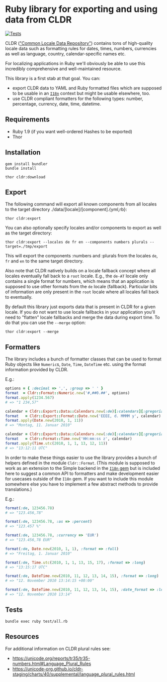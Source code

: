 # Ruby library for exporting and using data from CLDR

[![Tests](https://github.com/ruby-i18n/ruby-cldr/actions/workflows/test.yml/badge.svg)](https://github.com/ruby-i18n/ruby-cldr/actions/workflows/test.yml)

CLDR (["Common Locale Data Repository"](https://cldr.unicode.org/)) contains tons of high-quality locale data such as formatting rules for dates, times, numbers, currencies as well as language, country, calendar-specific names etc.

For localizing applications in Ruby we'll obviously be able to use this incredibly comprehensive and well-maintained resource.

This library is a first stab at that goal. You can: 

* export CLDR data to YAML and Ruby formatted files which are supposed to be usable in an [`I18n`](https://github.com/ruby-i18n/i18n) context but might be usable elsewhere, too. 
* use CLDR compliant formatters for the following types: number, percentage, currency, date, time, datetime.

## Requirements

  * Ruby 1.9 (if you want well-ordered Hashes to be exported)
  * Thor

## Installation

```
gem install bundler
bundle install

thor cldr:download
```

## Export

The following command will export all known components from all locales to the target directory ./data/[locale]/[component].{yml,rb}:

```
thor cldr:export
```

You can also optionally specify locales and/or components to export as well as the target directory:

```
thor cldr:export --locales de fr en --components numbers plurals --target=./tmp/export
```

This will export the components :numbers and :plurals from the locales `de`, `fr` and `en` to the same target directory.

Also note that CLDR natively builds on a locale fallback concept where all locales eventually fall back to a `root` locale. E.g., the `de-AT` locale only contains a single format for numbers, which means that an application is supposed to use other formats from the `de` locale (fallback). Particular bits of information are only present in the `root` locale where all locales fall back to eventually.

By default this library just exports data that is present in CLDR for a given locale. If you do not want to use locale fallbacks in your application you'll need to "flatten" locale fallbacks and merge the data during export time. To do that you can use the `--merge` option:

```
thor cldr:export --merge
```

## Formatters

The library includes a bunch of formatter classes that can be used to format Ruby objects like `Numeric`s, `Date`, `Time`, `DateTime` etc. using the format information provided by CLDR.

E.g.:

```ruby
options = { :decimal => ',', :group => ' ' }
format  = Cldr::Format::Numeric.new('#,##0.##', options)
format.apply(1234.567)
# => "1 234,57"

calendar = Cldr::Export::Data::Calendars.new(:de)[:calendars][:gregorian]
format   = Cldr::Export::Format::Date.new('EEEE, d. MMMM y', calendar)
format.apply(Date.new(2010, 1, 11))
# => "Montag, 11. Januar 2010"

calendar = Cldr::Export::Data::Calendars.new(:de)[:calendars][:gregorian]
format   = Cldr::Format::Time.new('HH:mm:ss z', calendar)
format.apply(Time.utc(2010, 1, 1, 13, 12, 11))
# => "13:12:11 UTC"
```

In order to make these things easier to use the library provides a bunch of helpers defined in the module `Cldr::Format`. (This module is supposed to work as an extension to the Simple backend in the [`I18n` gem](https://github.com/ruby-i18n/i18n) but is included here to suggest a common API to formatters and make development easier for usecases outside of the `I18n` gem. If you want to include this module somewhere else you have to implement a few abstract methods to provide translations.)

E.g.:

```ruby
format(:de, 123456.78)
# => "123.456,78"

format(:de, 123456.78, :as => :percent)
# => "123.457 %"

format(:de, 123456.78, :currency => 'EUR') 
# => "123.456,78 EUR"

format(:de, Date.new(2010, 1, 1), :format => :full)
# => "Freitag, 1. Januar 2010"

format(:de, Time.utc(2010, 1, 1, 13, 15, 17), :format => :long)
# => "13:15:17 UTC"

format(:de, DateTime.new(2010, 11, 12, 13, 14, 15), :format => :long)
# => "12. November 2010 13:14:15 +00:00"

format(:de, DateTime.new(2010, 11, 12, 13, 14, 15), :date_format => :long, :time_format => :short)
# => "12. November 2010 13:14"
```

## Tests

```
bundle exec ruby test/all.rb
```

## Resources

For additional information on CLDR plural rules see:

  * https://unicode.org/reports/tr35/tr35-numbers.html#Language_Plural_Rules
  * https://unicode-org.github.io/cldr-staging/charts/40/supplemental/language_plural_rules.html

